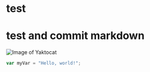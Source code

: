 # <h1> test </h1>


# test and commit markdown

![Image of Yaktocat](https://octodex.github.com/images/yaktocat.png)


``` javascript
var myVar = "Hello, world!";
```
